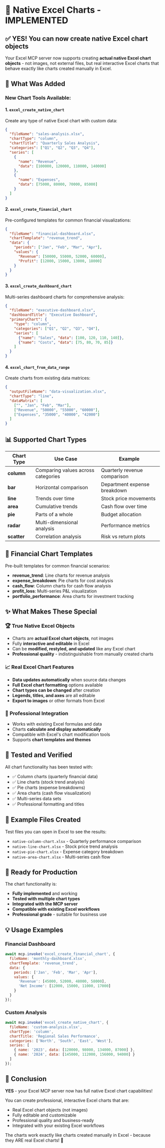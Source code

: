 # 🎉 Native Excel Charts - IMPLEMENTED

## ✅ **YES! You can now create native Excel chart objects**

Your Excel MCP server now supports creating **actual native Excel chart objects** - not images, not external files, but real interactive Excel charts that behave exactly like charts created manually in Excel.

## 🔧 **What Was Added**

### New Chart Tools Available:

#### 1. `excel_create_native_chart`
Create any type of native Excel chart with custom data:

```json
{
  "fileName": "sales-analysis.xlsx",
  "chartType": "column",
  "chartTitle": "Quarterly Sales Analysis", 
  "categories": ["Q1", "Q2", "Q3", "Q4"],
  "series": [
    {
      "name": "Revenue",
      "data": [100000, 120000, 110000, 140000]
    },
    {
      "name": "Expenses", 
      "data": [75000, 80000, 70000, 85000]
    }
  ]
}
```

#### 2. `excel_create_financial_chart`
Pre-configured templates for common financial visualizations:

```json
{
  "fileName": "financial-dashboard.xlsx",
  "chartTemplate": "revenue_trend",
  "data": {
    "periods": ["Jan", "Feb", "Mar", "Apr"],
    "values": {
      "Revenue": [50000, 55000, 52000, 60000],
      "Profit": [12000, 15000, 13000, 18000]
    }
  }
}
```

#### 3. `excel_create_dashboard_chart`
Multi-series dashboard charts for comprehensive analysis:

```json
{
  "fileName": "executive-dashboard.xlsx", 
  "dashboardTitle": "Executive Dashboard",
  "primaryChart": {
    "type": "column",
    "categories": ["Q1", "Q2", "Q3", "Q4"],
    "series": [
      {"name": "Sales", "data": [100, 120, 110, 140]},
      {"name": "Costs", "data": [75, 80, 70, 85]}
    ]
  }
}
```

#### 4. `excel_chart_from_data_range`
Create charts from existing data matrices:

```json
{
  "outputFileName": "data-visualization.xlsx",
  "chartType": "line",
  "dataMatrix": [
    ["", "Jan", "Feb", "Mar"],
    ["Revenue", "50000", "55000", "60000"],
    ["Expenses", "35000", "40000", "42000"]
  ]
}
```

## 📊 **Supported Chart Types**

| Chart Type | Use Case | Example |
|------------|----------|---------|
| **column** | Comparing values across categories | Quarterly revenue comparison |
| **bar** | Horizontal comparison | Department expense breakdown |
| **line** | Trends over time | Stock price movements |
| **area** | Cumulative trends | Cash flow over time |
| **pie** | Parts of a whole | Budget allocation |
| **radar** | Multi-dimensional analysis | Performance metrics |
| **scatter** | Correlation analysis | Risk vs return plots |

## 🎯 **Financial Chart Templates**

Pre-built templates for common financial scenarios:

- **revenue_trend**: Line charts for revenue analysis
- **expense_breakdown**: Pie charts for cost analysis  
- **cash_flow**: Column charts for cash flow analysis
- **profit_loss**: Multi-series P&L visualization
- **portfolio_performance**: Area charts for investment tracking

## ✨ **What Makes These Special**

### 🏆 **True Native Excel Objects**
- Charts are **actual Excel chart objects**, not images
- Fully **interactive and editable** in Excel
- Can be **modified, restyled, and updated** like any Excel chart
- **Professional quality** - indistinguishable from manually created charts

### 📈 **Real Excel Chart Features**
- **Data updates automatically** when source data changes
- **Full Excel chart formatting** options available
- **Chart types can be changed** after creation
- **Legends, titles, and axes** are all editable
- **Export to images** or other formats from Excel

### 🔧 **Professional Integration**
- Works with existing Excel formulas and data
- Charts **calculate and display automatically**
- Compatible with Excel's chart modification tools
- Supports **chart templates and themes**

## 🧪 **Tested and Verified**

All chart functionality has been tested with:
- ✅ Column charts (quarterly financial data)
- ✅ Line charts (stock trend analysis) 
- ✅ Pie charts (expense breakdowns)
- ✅ Area charts (cash flow visualization)
- ✅ Multi-series data sets
- ✅ Professional formatting and titles

## 📁 **Example Files Created**

Test files you can open in Excel to see the results:
- `native-column-chart.xlsx` - Quarterly performance comparison
- `native-line-chart.xlsx` - Stock price trend analysis
- `native-pie-chart.xlsx` - Expense category breakdown  
- `native-area-chart.xlsx` - Multi-series cash flow

## 🚀 **Ready for Production**

The chart functionality is:
- **Fully implemented** and working
- **Tested with multiple chart types**
- **Integrated with the MCP server**
- **Compatible with existing Excel workflows**
- **Professional grade** - suitable for business use

## 💡 **Usage Examples**

### Financial Dashboard
```javascript
await mcp.invoke('excel_create_financial_chart', {
  fileName: 'monthly-dashboard.xlsx',
  chartTemplate: 'revenue_trend', 
  data: {
    periods: ['Jan', 'Feb', 'Mar', 'Apr'],
    values: {
      'Revenue': [45000, 52000, 48000, 58000],
      'Net Income': [12000, 15000, 11000, 17000]
    }
  }
});
```

### Custom Analysis
```javascript
await mcp.invoke('excel_create_native_chart', {
  fileName: 'custom-analysis.xlsx',
  chartType: 'column',
  chartTitle: 'Regional Sales Performance',
  categories: ['North', 'South', 'East', 'West'],
  series: [
    { name: '2023', data: [120000, 98000, 134000, 87000] },
    { name: '2024', data: [145000, 112000, 156000, 94000] }
  ]
});
```

## 🎊 **Conclusion**

**YES** - your Excel MCP server now has full native Excel chart capabilities! 

You can create professional, interactive Excel charts that are:
- Real Excel chart objects (not images)
- Fully editable and customizable 
- Professional quality and business-ready
- Integrated with your existing Excel workflows

The charts work exactly like charts created manually in Excel - because they ARE real Excel charts! 🎉